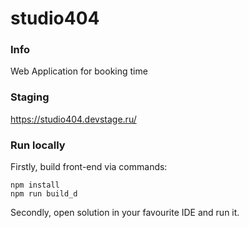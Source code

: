# studio404

### Info

Web Application for booking time

### Staging

https://studio404.devstage.ru/

### Run locally

Firstly, build front-end via commands:

```
npm install
npm run build_d
```

Secondly, open solution in your favourite IDE and run it.
